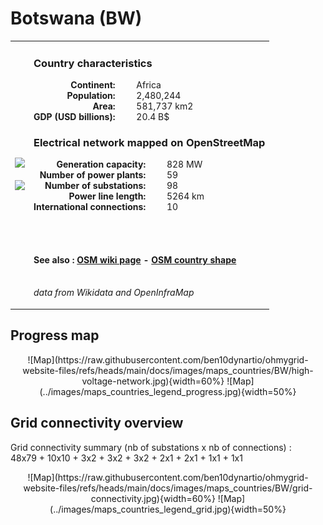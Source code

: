 # Botswana (BW)

<table width="90%">
<tr>
<td>
<img src="http://commons.wikimedia.org/wiki/Special:FilePath/Flag%20of%20Botswana.svg" width="250">
<br><br>
<img src="http://commons.wikimedia.org/wiki/Special:FilePath/Botswana%20%28orthographic%20projection%29.svg" width="250"></td>
<td>
<h3>Country characteristics</h3>
<div style="display: inline-block;text-align:right;margin-right:30px;font-weight: bold;">
Continent:<br>Population:<br>Area:<br>GDP (USD billions):
</div>
<div style="display: inline-block;">
Africa<br>2,480,244<br>581,737 km2<br>20.4 B$
</div>
<h3>Electrical network mapped on OpenStreetMap</h3>
<div style="display: inline-block;text-align:right;margin-right:30px;font-weight: bold;">Generation capacity:<br>
Number of power plants:<br>
Number of substations:<br>
Power line length:<br>
International connections:<br>
</div>
<div style="display: inline-block;">828 MW<br>
59<br>
98<br>
5264 km<br>
10<br>
</div>

<br><br><h4>See also :
<a href="https://wiki.openstreetmap.org/wiki/Power_networks/Botswana" target="_blank">OSM wiki page</a> -
<a href="https://openstreetmap.org/relation/1889339" target="_blank">OSM country shape</a>
</h4>

<br><i>data from Wikidata and OpenInfraMap</i>
</td>
</tr>
</table>


## Progress map

<center>
![Map](https://raw.githubusercontent.com/ben10dynartio/ohmygrid-website-files/refs/heads/main/docs/images/maps_countries/BW/high-voltage-network.jpg){width=60%}
![Map](../images/maps_countries_legend_progress.jpg){width=50%}
</center>



## Grid connectivity overview

Grid connectivity summary (nb of substations x nb of connections) :<br>48x79 + 10x10 + 3x2 + 3x2 + 3x2 + 2x1 + 2x1 + 1x1 + 1x1

<center>
![Map](https://raw.githubusercontent.com/ben10dynartio/ohmygrid-website-files/refs/heads/main/docs/images/maps_countries/BW/grid-connectivity.jpg){width=60%}
![Map](../images/maps_countries_legend_grid.jpg){width=50%}
</center>

